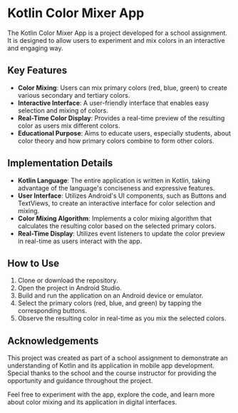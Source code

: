 # Kotlin Color Mixer App

The Kotlin Color Mixer App is a project developed for a school assignment. It is designed to allow users to experiment and mix colors in an interactive and engaging way.

## Key Features

- **Color Mixing**: Users can mix primary colors (red, blue, green) to create various secondary and tertiary colors.
- **Interactive Interface**: A user-friendly interface that enables easy selection and mixing of colors.
- **Real-Time Color Display**: Provides a real-time preview of the resulting color as users mix different colors.
- **Educational Purpose**: Aims to educate users, especially students, about color theory and how primary colors combine to form other colors.

## Implementation Details

- **Kotlin Language**: The entire application is written in Kotlin, taking advantage of the language's conciseness and expressive features.
- **User Interface**: Utilizes Android's UI components, such as Buttons and TextViews, to create an interactive interface for color selection and mixing.
- **Color Mixing Algorithm**: Implements a color mixing algorithm that calculates the resulting color based on the selected primary colors.
- **Real-Time Display**: Utilizes event listeners to update the color preview in real-time as users interact with the app.

## How to Use

1. Clone or download the repository.
2. Open the project in Android Studio.
3. Build and run the application on an Android device or emulator.
4. Select the primary colors (red, blue, and green) by tapping the corresponding buttons.
5. Observe the resulting color in real-time as you mix the selected colors.

## Acknowledgements

This project was created as part of a school assignment to demonstrate an understanding of Kotlin and its application in mobile app development. Special thanks to the school and the course instructor for providing the opportunity and guidance throughout the project.

Feel free to experiment with the app, explore the code, and learn more about color mixing and its application in digital interfaces.
